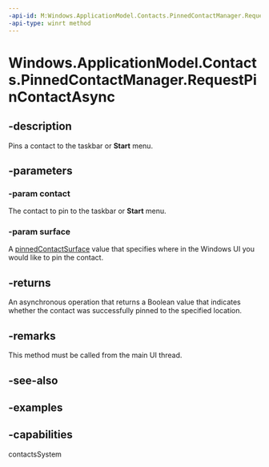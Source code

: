 ```yaml
---
-api-id: M:Windows.ApplicationModel.Contacts.PinnedContactManager.RequestPinContactAsync(Windows.ApplicationModel.Contacts.Contact,Windows.ApplicationModel.Contacts.PinnedContactSurface)
-api-type: winrt method
---
```


<!-- Method syntax.
public IAsyncOperation<bool> PinnedContactManager.RequestPinContactAsync(Contact contact, PinnedContactSurface surface)
-->

# Windows.ApplicationModel.Contacts.PinnedContactManager.RequestPinContactAsync


## -description

Pins a contact to the taskbar or **Start** menu.

## -parameters

### -param contact

The contact to pin to the taskbar or **Start** menu.

### -param surface

A [pinnedContactSurface](pinnedcontactsurface.md) value that specifies where in the Windows UI you would like to pin the contact.

## -returns

An asynchronous operation that returns a Boolean value that indicates whether the contact was successfully pinned to the specified location.

## -remarks

This method must be called from the main UI thread.

## -see-also

## -examples

## -capabilities

contactsSystem

